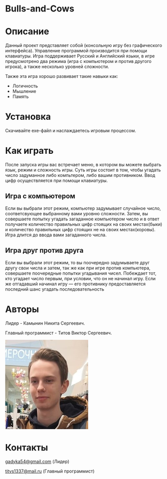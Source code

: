 # Bulls-and-Cows



# Описание 
Данный проект представляет собой (консольную игру без графического интерфейса). Управление программой производится при помощи клавиатуры.
Игра поддерживает Русский и Английский языки, в игре предусмотрено два режима (игра с компьютером и против другого игрока), а также несколько уровней сложности.

Также эта игра хорошо развивает такие навыки как:
- Логичность
- Мышление
- Память

# Установка 
Скачивайте exe-файл и наслаждаетесь игровым процессом.



# Как играть 
После запуска игры вас встречает меню, в котором вы можете выбрать язык, режим и сложность игры. Суть игры состоит в том, чтобы угадать число задуманное либо компьтером, либо вашим противником. Ввод цифр осуществляется при помощи клавиатуры. 

## Игра с компьютером

Если вы выбрали этот режим, компьютер задумывает случайное число, соответсвующее выбранному вами уровню сложности. Затем, вы совершаете попытку угадать загаданное компьютером число и в ответ получаете количество правильных цифр стоящих на своих местах(быки) и количество правильных цифр стоящих не на своих местах(коровы). Игра длится до ввода вами загаданного числа.

## Игра друг против друга

Если вы выбрали этот режим, то вы поочередно задумываете друг другу свои числа и затем, так же как при игре против компьютера, совершаете поочередные попытки угадывания чисел. Побеждает тот, кто угадает число первым, при условии, что он не начинал игру. Если же отгадавший начинал игру — его противнику предоставляется последний шанс угадать последовательность














# Авторы 
Лидер - Камынин Никита Сергеевич.

Главный программист - Титов Виктор Сергеевич.




![alt text](https://github.com/Gadyka36/srcns/blob/master/IMG-20200317-WA0002.jpg)



# Контакты
gadyka54@gmail.com (Лидер)

titvs1337@mail.ru (Главный программист)





